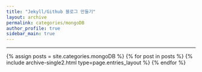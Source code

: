 ```yaml
---
title: "Jekyll/Github 블로그 만들기"
layout: archive
permalink: categories/mongoDB
author_profile: true
sidebar_main: true
---
```


<!-- 공백이 포함되어 있는 카테고리 이름의 경우 site.categories['a b c'] 이런식으로! -->

***

{% assign posts = site.categories.mongoDB %}
{% for post in posts %} {% include archive-single2.html type=page.entries_layout %} {% endfor %}